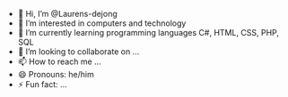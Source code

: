 - 👋 Hi, I’m @Laurens-dejong
- 👀 I’m interested in computers and technology
- 🌱 I’m currently learning programming languages C#, HTML, CSS, PHP, SQL
- 💞️ I’m looking to collaborate on ...
- 📫 How to reach me ...
- 😄 Pronouns: he/him
- ⚡ Fun fact: ...

<!---
Laurens-dejong/Laurens-dejong is a ✨ special ✨ repository because its `README.md` (this file) appears on your GitHub profile.
You can click the Preview link to take a look at your changes.
--->
